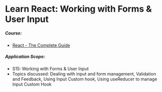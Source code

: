 # Learn React: Working with Forms & User Input

##### Course:

- [React - The Complete Guide](https://www.udemy.com/course/react-the-complete-guide-incl-redux)

##### Application Scope:

- S15: Working with Forms & User Input
- Topics discussed: Dealing with input and form management, Validation and Feedback, Using Input Custom hook, Using useReducer to manage Input Custom Hook
